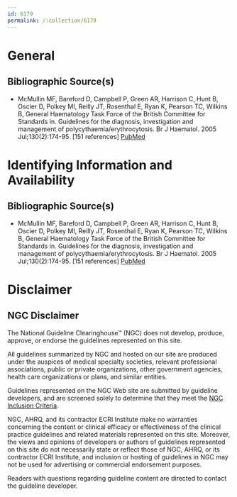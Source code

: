 ```yaml
---
id: 6179
permalink: /:collection/6179
---
```


# General

## Bibliographic Source(s)

- McMullin MF, Bareford D, Campbell P, Green AR, Harrison C, Hunt B, Oscier D, Polkey MI, Reilly JT, Rosenthal E, Ryan K, Pearson TC, Wilkins B, General Haematology Task Force of the British Committee for Standards in. Guidelines for the diagnosis, investigation and management of polycythaemia/erythrocytosis. Br J Haematol. 2005 Jul;130(2):174-95. [151 references] [ PubMed ](http://www.ncbi.nlm.nih.gov/entrez/query.fcgi?cmd=Retrieve&db=pubmed&dopt=Abstract&list_uids=16029446)

# Identifying Information and Availability

## Bibliographic Source(s)

- McMullin MF, Bareford D, Campbell P, Green AR, Harrison C, Hunt B, Oscier D, Polkey MI, Reilly JT, Rosenthal E, Ryan K, Pearson TC, Wilkins B, General Haematology Task Force of the British Committee for Standards in. Guidelines for the diagnosis, investigation and management of polycythaemia/erythrocytosis. Br J Haematol. 2005 Jul;130(2):174-95. [151 references] [ PubMed ](http://www.ncbi.nlm.nih.gov/entrez/query.fcgi?cmd=Retrieve&db=pubmed&dopt=Abstract&list_uids=16029446)

# Disclaimer

## NGC Disclaimer

The National Guideline Clearinghouse™ (NGC) does not develop, produce, approve, or endorse the guidelines represented on this site.

All guidelines summarized by NGC and hosted on our site are produced under the auspices of medical specialty societies, relevant professional associations, public or private organizations, other government agencies, health care organizations or plans, and similar entities.

Guidelines represented on the NGC Web site are submitted by guideline developers, and are screened solely to determine that they meet the [NGC Inclusion Criteria](/help-and-about/summaries/inclusion-criteria).

NGC, AHRQ, and its contractor ECRI Institute make no warranties concerning the content or clinical efficacy or effectiveness of the clinical practice guidelines and related materials represented on this site. Moreover, the views and opinions of developers or authors of guidelines represented on this site do not necessarily state or reflect those of NGC, AHRQ, or its contractor ECRI Institute, and inclusion or hosting of guidelines in NGC may not be used for advertising or commercial endorsement purposes.

Readers with questions regarding guideline content are directed to contact the guideline developer.

